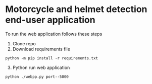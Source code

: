 # Motorcycle and helmet detection end-user application

To run the web application follows these steps 
1. Clone repo
2. Download requirements file
```
python -m pip install -r requirements.txt
```
3. Python run web application
```
python ./webpp.py port--5000
```
